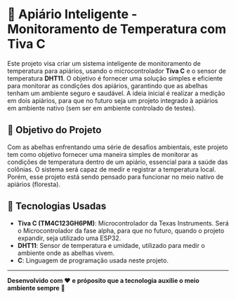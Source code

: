 # 🐝 **Apiário Inteligente - Monitoramento de Temperatura com Tiva C**

Este projeto visa criar um sistema inteligente de monitoramento de temperatura para apiários, usando o microcontrolador **Tiva C** e o sensor de temperatura **DHT11**. O objetivo é fornecer uma solução simples e eficiente para monitorar as condições dos apiários, garantindo que as abelhas tenham um ambiente seguro e saudável. A ideia inicial é realizar a medição em dois apiários, para que no futuro seja um projeto integrado à apiários em ambiente nativo (sem ser em ambiente controlado de testes). 

## 🌱 **Objetivo do Projeto**

Com as abelhas enfrentando uma série de desafios ambientais, este projeto tem como objetivo fornecer uma maneira simples de monitorar as condições de temperatura dentro de um apiário, essencial para a saúde das colônias. O sistema será capaz de medir e registrar a temperatura local. Porém, esse projeto está sendo pensado para funcionar no meio nativo de apiários (floresta). 

## 🔧 **Tecnologias Usadas**

- **Tiva C (TM4C123GH6PM)**: Microcontrolador da Texas Instruments. Será o Microcontrolador da fase alpha, para que no futuro, quando o projeto expandir, seja utilizado uma ESP32. 
- **DHT11**: Sensor de temperatura e umidade, utilizado para medir o ambiente onde as abelhas vivem.
- **C**: Linguagem de programação usada neste projeto. 

---
**Desenvolvido com ❤️ e próposito que a tecnologia auxilie o meio ambiente sempre 💛**

